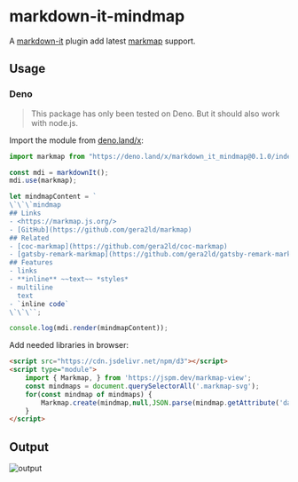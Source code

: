 # markdown-it-mindmap

A [markdown-it](https://github.com/markdown-it/markdown-it) plugin add latest [markmap](https://markmap.js.org/) support.

## Usage

### Deno

> This package has only been tested on Deno. But it should also work with node.js.

Import the module from [deno.land/x](https://deno.land/x/https://deno.land/x/markdown_it_mindmap@0.1.0):

``` js
import markmap from "https://deno.land/x/markdown_it_mindmap@0.1.0/index.js"

const mdi = markdownIt();
mdi.use(markmap);

let mindmapContent = `
\`\`\`mindmap
## Links
- <https://markmap.js.org/>
- [GitHub](https://github.com/gera2ld/markmap)
## Related
- [coc-markmap](https://github.com/gera2ld/coc-markmap)
- [gatsby-remark-markmap](https://github.com/gera2ld/gatsby-remark-markmap)
## Features
- links
- **inline** ~~text~~ *styles*
- multiline
  text
- `inline code`
\`\`\``;

console.log(mdi.render(mindmapContent));
```

Add needed libraries in browser:

``` html
<script src="https://cdn.jsdelivr.net/npm/d3"></script>
<script type="module">
    import { Markmap, } from 'https://jspm.dev/markmap-view';
    const mindmaps = document.querySelectorAll('.markmap-svg');
    for(const mindmap of mindmaps) {
        Markmap.create(mindmap,null,JSON.parse(mindmap.getAttribute('data-json')));
    }
</script>
```

## Output

![output](https://res.cloudinary.com/neroblackstone/image/upload/v1634449419/markdown-it-mindmap_hpsv9q.png)
